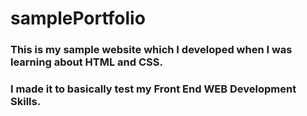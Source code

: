 # samplePortfolio

### This is my sample website which I developed when I was learning about HTML and CSS.
### I made it to basically test my Front End WEB Development Skills.
